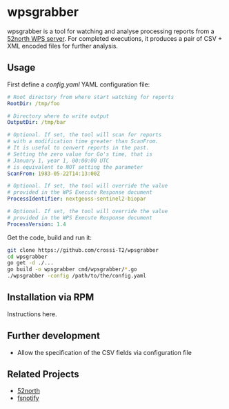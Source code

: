 # wpsgrabber

wpsgrabber is a tool for watching and analyse processing reports from a [52north WPS server](https://52north.org). For completed executions, it produces a pair of CSV + XML encoded files for further analysis.

## Usage

First define a *config.yaml* YAML configuration file:

```yaml
# Root directory from where start watching for reports
RootDir: /tmp/foo

# Directory where to write output
OutputDir: /tmp/bar

# Optional. If set, the tool will scan for reports
# with a modification time greater than ScanFrom.
# It is useful to convert reports in the past.
# Setting the zero value for Go's time, that is
# January 1, year 1, 00:00:00 UTC
# is equivalent to NOT setting the parameter
ScanFrom: 1983-05-22T14:13:00Z

# Optional. If set, the tool will override the value
# provided in the WPS Execute Response document
ProcessIdentifier: nextgeoss-sentinel2-biopar

# Optional. If set, the tool will override the value
# provided in the WPS Execute Response document
ProcessVersion: 1.4
```

Get the code, build and run it:

```bash
git clone https://github.com/crossi-T2/wpsgrabber
cd wpsgrabber
go get -d ./...
go build -o wpsgrabber cmd/wpsgrabber/*.go
./wpsgrabber -config /path/to/the/config.yaml
```

## Installation via RPM

Instructions here.

## Further development

* Allow the specification of the CSV fields via configuration file

## Related Projects

* [52north](https://52north.org)
* [fsnotify](https://github.com/fsnotify/fsnotify)
